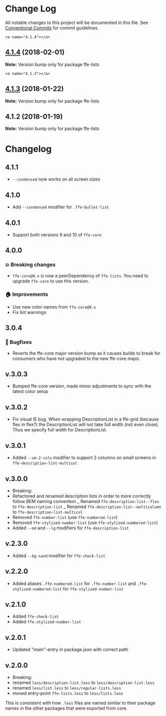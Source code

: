 # Change Log

All notable changes to this project will be documented in this file.
See [Conventional Commits](https://conventionalcommits.org) for commit guidelines.

    <a name="4.1.4"></a>
## [4.1.4](***REMOVED***) (2018-02-01)




**Note:** Version bump only for package ffe-lists

    <a name="4.1.3"></a>
## [4.1.3](***REMOVED***) (2018-01-22)




**Note:** Version bump only for package ffe-lists

  <a name="4.1.2"></a>

## 4.1.2 (2018-01-19)

**Note:** Version bump only for package ffe-lists

# Changelog

## 4.1.1

* `--condensed` now works on all screen sizes

## 4.1.0

* Add `--condensed` modifier for `.ffe-bullet-list`

## 4.0.1

* Support both versions 9 and 10 of `ffe-core`

## 4.0.0

### 💥 Breaking changes

* `ffe-core@9.x` is now a peerDependency of `ffe-lists`. You need to upgrade `ffe-core` to use this version.

### 🏠 Improvements

* Use new color names from `ffe-core@9.x`
* Fix lint warnings

## 3.0.4

### 🐛 Bugfixes

* Reverts the ffe-core major version bump as it causes builds to break for consumers who have not upgraded
to the new ffe-core major.

## v.3.0.3

* Bumped ffe-core version, made minor adjustments to sync with the latest color setup

## v.3.0.2

* Fix visual IE bug. When wrapping DescriptionList in a ffe-grid (because flex in flex?) the DescriptionList will not take full width (not even close). Thus we specify full width for DescriptionList.

## v.3.0.1

* Added `--sm-2-cols` modifier to support 2 columns on small screens in `ffe-description-list-multicol`

## v.3.0.0

* Breaking:
* Refactored and renamed description lists in order to more correctly follow BEM naming convention
_ Renamed `ffe-description-list--flex` to `ffe-description-list`
_ Renamed `ffe-description-list--multicolumn` to `ffe-description-list-multicol`
* Removed `ffe-number-list` (use `ffe-numbered-list`)
* Removed `ffe-stylized-number-list` (use `ffe-stylized-numbered-list`)
* Added `--md` and `--lg` modifiers for `ffe-description-list`

## v.2.3.0

* Added `--bg-sand` modifier for `ffe-check-list`

## v.2.2.0

* Added aliases `.ffe-numbered-list` for `.ffe-number-list` and `.ffe-stylized-numbered-list` for `ffe-stylized-number-list`

## v.2.1.0

* Added `ffe-check-list`
* Added `ffe-stylized-number-list`

## v.2.0.1

* Updated "main"-entry in package.json with correct path

## v.2.0.0

* Breaking:
* renamed `less/description-list.less` to `less/description-list.less`
* renamed `less/list.less` to `less/regular-lists.less`
* moved entry-point `ffe-lists.less` to `less/lists.less`

This is consistent with how `.less` files are named similar to their package names in the other packages that were exported from core.

